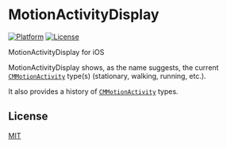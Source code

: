 # MotionActivityDisplay
[![Platform](https://img.shields.io/badge/platform-ios-lightgrey.svg)](https://developer.apple.com/devcenter/ios/index.action)
[![License](https://img.shields.io/badge/license-MIT-3f3f3f.svg)](http://choosealicense.com/licenses/mit)

MotionActivityDisplay for iOS

MotionActivityDisplay shows, as the name suggests, the current [`CMMotionActivity`](https://developer.apple.com/library/ios/documentation/CoreMotion/Reference/CMMotionActivity_class/index.html#//apple_ref/occ/cl/CMMotionActivity) type(s) (stationary, walking, running, etc.).

It also provides a history of [`CMMotionActivity`](https://developer.apple.com/library/ios/documentation/CoreMotion/Reference/CMMotionActivity_class/index.html#//apple_ref/occ/cl/CMMotionActivity) types.

## License
[MIT](LICENSE)

